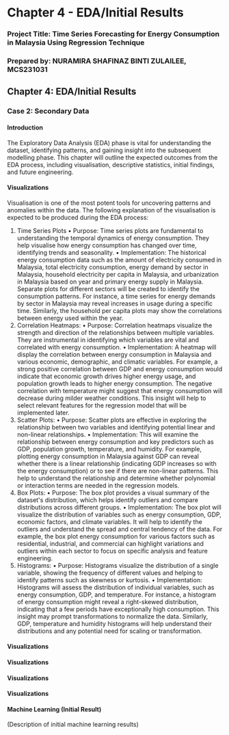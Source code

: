 # Chapter 4 - EDA/Initial Results

### Project Title: Time Series Forecasting for Energy Consumption in Malaysia Using Regression Technique

### Prepared by: NURAMIRA SHAFINAZ BINTI ZULAILEE, MCS231031

## Chapter 4: EDA/Initial Results


### Case 2: Secondary Data
#### Introduction
The Exploratory Data Analysis (EDA) phase is vital for understanding the dataset, identifying patterns, and gaining insight into the subsequent modelling phase. This chapter will outline the expected outcomes from the EDA process, including visualisation, descriptive statistics, initial findings, and future engineering.

#### Visualizations
Visualisation is one of the most potent tools for uncovering patterns and anomalies within the data. The following explanation of the visualisation is expected to be produced during the EDA process: 
1)	Time Series Plots
  •	Purpose: Time series plots are fundamental to understanding the temporal dynamics of energy     consumption. They help visualise how energy consumption has changed over time, identifying      trends and seasonality.
  •	Implementation: The historical energy consumption data such as the amount of electricity        consumed in Malaysia, total electricity consumption, energy demand by sector in Malaysia,       household electricity per capita in Malaysia, and urbanization in Malaysia based on year        and primary energy supply in Malaysia. Separate plots for different sectors will be created     to identify the consumption patterns. For instance, a time series for energy demands by         sector in Malaysia may reveal increases in usage during a specific time. Similarly, the         household per capita plots may show the correlations between energy used within the year.
2)	Correlation Heatmaps:
•	Purpose: Correlation heatmaps visualize the strength and direction of the relationships between multiple variables. They are instrumental in identifying which variables are vital and correlated with energy consumption.
•	Implementation: A heatmap will display the correlation between energy consumption in Malaysia and various economic, demographic, and climatic variables. For example, a strong positive correlation between GDP and energy consumption would indicate that economic growth drives higher energy usage, and population growth leads to higher energy consumption. The negative correlation with temperature might suggest that energy consumption will decrease during milder weather conditions. This insight will help to select relevant features for the regression model that will be implemented later.
3)	Scatter Plots:
•	Purpose: Scatter plots are effective in exploring the relationship between two variables and identifying potential linear and non-linear relationships.
•	Implementation: This will examine the relationship between energy consumption and key predictors such as GDP, population growth, temperature, and humidity. For example, plotting energy consumption in Malaysia against GDP can reveal whether there is a linear relationship (indicating GDP increases so with the energy consumption) or to see if there are non-linear patterns. This help to understand the relationship and determine whether polynomial or interaction terms are needed in the regression models.
4)	Box Plots:
•	Purpose: The box plot provides a visual summary of the dataset's distribution, which helps identify outliers and compare distributions across different groups.
•	Implementation:  The box plot will visualize the distribution of variables such as energy consumption, GDP, economic factors, and climate variables. It will help to identify the outliers and understand the spread and central tendency of the data. For example, the box plot energy consumption for various factors such as residential, industrial, and commercial can highlight variations and outliers within each sector to focus on specific analysis and feature engineering.
5)	Histograms:
•	Purpose: Histograms visualize the distribution of a single variable, showing the frequency of different values and helping to identify patterns such as skewness or kurtosis.
•	Implementation: Histograms will assess the distribution of individual variables, such as energy consumption, GDP, and temperature. For instance, a histogram of energy consumption might reveal a right-skewed distribution, indicating that a few periods have exceptionally high consumption. This insight may prompt transformations to normalize the data. Similarly, GDP, temperature and humidity histograms will help understand their distributions and any potential need for scaling or transformation.

#### Visualizations
#### Visualizations
#### Visualizations
#### Visualizations
#### Machine Learning (Initial Result)
(Description of initial machine learning results)
